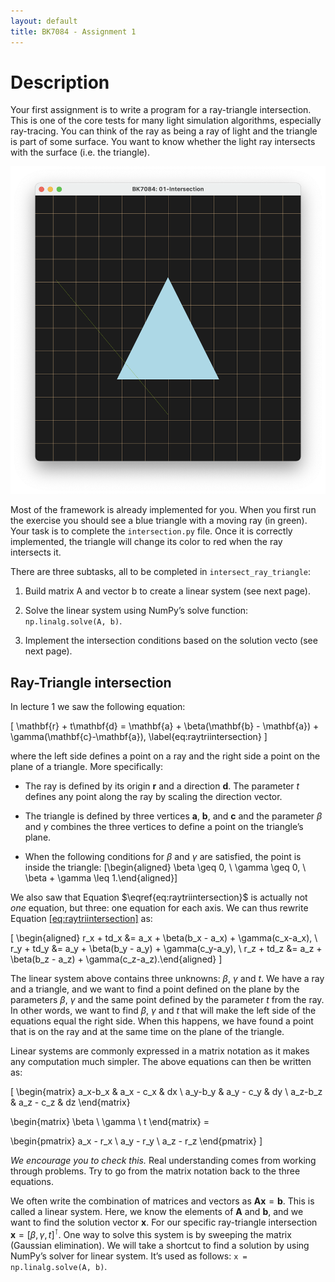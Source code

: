 ```yaml
---
layout: default
title: BK7084 - Assignment 1
---
```


# Description

Your first assignment is to write a program for a ray-triangle
intersection. This is one of the core tests for many light simulation
algorithms, especially ray-tracing. You can think of the ray as being a
ray of light and the triangle is part of some surface. You want to know
whether the light ray intersects with the surface (i.e. the triangle).

![Starting Situation](../assets/images/assignment1/window.png)

Most of the framework is already implemented for you. When you first run
the exercise you should see a blue triangle with a moving ray (in
green). Your task is to complete the `intersection.py` file. Once it is
correctly implemented, the triangle will change its color to red when
the ray intersects it.

There are three subtasks, all to be completed in
`intersect_ray_triangle`:

1.  Build matrix A and vector b to create a linear system (see next
    page).

2.  Solve the linear system using NumPy’s solve function:
    `np.linalg.solve(A, b)`.

3.  Implement the intersection conditions based on the solution vecto
    (see next page).

## Ray-Triangle intersection

In lecture 1 we saw the following equation:

\[
  \mathbf{r} + t\mathbf{d} = \mathbf{a} + \beta(\mathbf{b} - \mathbf{a}) + \gamma(\mathbf{c}-\mathbf{a}),
  \label{eq:raytriintersection}
\]

where the left side defines a point on a
ray and the right side a point on the plane of a triangle. More
specifically:

  - The ray is defined by its origin $\mathbf{r}$ and a direction
    $\mathbf{d}$. The parameter $t$ defines any point along the ray
    by scaling the direction vector.

  - The triangle is defined by three vertices $\mathbf{a}$,
    $\mathbf{b}$, and $\mathbf{c}$ and the parameter $\beta$ and
    $\gamma$ combines the three vertices to define a point on the
    triangle’s plane.

  - When the following conditions for $\beta$ and $\gamma$ are
    satisfied, the point is inside the triangle: \[\begin{aligned}
    \beta \geq 0, \\
    \gamma \geq 0, \\
    \beta + \gamma \leq 1.\end{aligned}\]

We also saw that Equation
$\eqref{eq:raytriintersection}$ is actually not
*one* equation, but three: one equation for each axis. We can thus
rewrite Equation [\[eq:raytriintersection\]](#eq:raytriintersection) as:

\[
\begin{aligned}
r_x + td_x &= a_x + \beta(b_x - a_x) + \gamma(c_x-a_x), \\
r_y + td_y &= a_y + \beta(b_y - a_y) + \gamma(c_y-a_y), \\
r_z + td_z &= a_z + \beta(b_z - a_z) + \gamma(c_z-a_z).\end{aligned}
\]

The linear system above contains three unknowns: $\beta$, $\gamma$
and $t$. We have a ray and a triangle, and we want to find a point
defined on the plane by the parameters $\beta$, $\gamma$ and the
same point defined by the parameter $t$ from the ray. In other words,
we want to find $\beta$, $\gamma$ and $t$ that will make the left
side of the equations equal the right side. When this happens, we have
found a point that is on the ray and at the same time on the plane of
the triangle.

Linear systems are commonly expressed in a matrix notation as it makes
any computation much simpler. The above equations can then be written
as:

\[
\begin{matrix}
 a_x-b_x & a_x - c_x & dx \\
 a_y-b_y & a_y - c_y & dy \\
 a_z-b_z & a_z - c_z & dz
\end{matrix}

\begin{matrix}
 \beta \\
 \gamma \\
 t
\end{matrix} =

\begin{pmatrix}
 a_x - r_x \\
 a_y - r_y \\
 a_z - r_z
\end{pmatrix}
\]

*We encourage you to check this.* Real understanding comes from working
through problems. Try to go from the matrix notation back to the three
equations.

We often write the combination of matrices and vectors as
$\mathbf{Ax} = \mathbf{b}$. This is called a linear system. Here, we
know the elements of $\mathbf{A}$ and $\mathbf{b}$, and we want to
find the solution vector $\mathbf{x}$. For our specific ray-triangle
intersection $\mathbf{x} = [\beta, \gamma, t]^\intercal$. One way to
solve this system is by sweeping the matrix (Gaussian elimination). We
will take a shortcut to find a solution by using NumPy’s solver for
linear system. It’s used as follows: `x = np.linalg.solve(A, b)`.
